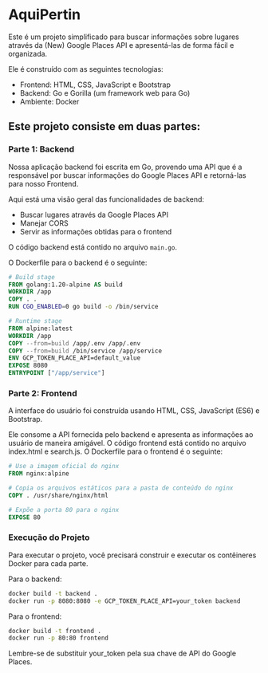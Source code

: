 # AquiPertin

Este é um projeto simplificado para buscar informações sobre lugares através da (New) Google Places API e apresentá-las de forma fácil e organizada. 

Ele é construído com as seguintes tecnologias:

* Frontend: HTML, CSS, JavaScript e Bootstrap
* Backend: Go e Gorilla (um framework web para Go)
* Ambiente: Docker

## Este projeto consiste em duas partes:

### Parte 1: Backend

Nossa aplicação backend foi escrita em Go, provendo uma API que é a responsável por buscar informações do Google Places API e retorná-las para nosso Frontend. 

Aqui está uma visão geral das funcionalidades de backend:

* Buscar lugares através da Google Places API
* Manejar CORS
* Servir as informações obtidas para o frontend

O código backend está contido no arquivo `main.go`.

O Dockerfile para o backend é o seguinte:
```dockerfile
# Build stage
FROM golang:1.20-alpine AS build
WORKDIR /app
COPY . .
RUN CGO_ENABLED=0 go build -o /bin/service

# Runtime stage
FROM alpine:latest
WORKDIR /app
COPY --from=build /app/.env /app/.env
COPY --from=build /bin/service /app/service
ENV GCP_TOKEN_PLACE_API=default_value
EXPOSE 8080
ENTRYPOINT ["/app/service"]
```
### Parte 2: Frontend
A interface do usuário foi construída usando HTML, CSS, JavaScript (ES6) e Bootstrap. 

Ele consome a API fornecida pelo backend e apresenta as informações ao usuário de maneira amigável.
O código frontend está contido no arquivo index.html e search.js.
O Dockerfile para o frontend é o seguinte:

```dockerfile
# Use a imagem oficial do nginx
FROM nginx:alpine

# Copia os arquivos estáticos para a pasta de conteúdo do nginx
COPY . /usr/share/nginx/html

# Expõe a porta 80 para o nginx
EXPOSE 80
```
### Execução do Projeto
Para executar o projeto, você precisará construir e executar os contêineres Docker para cada parte.

Para o backend:
```bash
docker build -t backend .
docker run -p 8080:8080 -e GCP_TOKEN_PLACE_API=your_token backend
```
Para o frontend:
```bash
docker build -t frontend .
docker run -p 80:80 frontend
```
Lembre-se de substituir your_token pela sua chave de API do Google Places.

